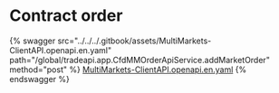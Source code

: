 # Contract order

{% swagger src="../../../.gitbook/assets/MultiMarkets-ClientAPI.openapi.en.yaml" path="/global/tradeapi.app.CfdMMOrderApiService.addMarketOrder" method="post" %}
[MultiMarkets-ClientAPI.openapi.en.yaml](../../../.gitbook/assets/MultiMarkets-ClientAPI.openapi.en.yaml)
{% endswagger %}
